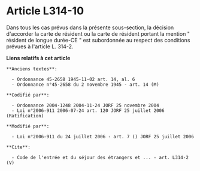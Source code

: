 # Article L314-10

Dans tous les cas prévus dans la présente sous-section, la décision d'accorder la carte de résident ou la carte de résident
portant la mention " résident de longue durée-CE " est subordonnée au respect des conditions prévues à l'article L. 314-2.

**Liens relatifs à cet article**

	**Anciens textes**:

	  - Ordonnance 45-2658 1945-11-02 art. 14, al. 6
	  - Ordonnance n°45-2658 du 2 novembre 1945 - art. 14 (M)

	**Codifié par**:

	  - Ordonnance 2004-1248 2004-11-24 JORF 25 novembre 2004
	  - Loi n°2006-911 2006-07-24 art. 120 JORF 25 juillet 2006 (Ratification)

	**Modifié par**:

	  - Loi n°2006-911 du 24 juillet 2006 - art. 7 () JORF 25 juillet 2006

	**Cite**:

	  - Code de l'entrée et du séjour des étrangers et ... - art. L314-2 (V)
